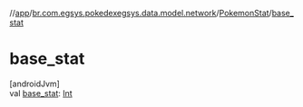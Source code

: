 //[app](../../../index.md)/[br.com.egsys.pokedexegsys.data.model.network](../index.md)/[PokemonStat](index.md)/[base_stat](base_stat.md)

# base_stat

[androidJvm]\
val [base_stat](base_stat.md): [Int](https://kotlinlang.org/api/latest/jvm/stdlib/kotlin/-int/index.html)
